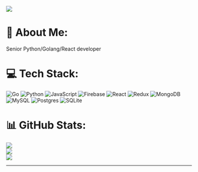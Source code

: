 [![](https://visitcount.itsvg.in/api?id=softdev87&icon=0&color=0)](https://visitcount.itsvg.in)

# 💫 About Me:
Senior Python/Golang/React developer


# 💻 Tech Stack:
![Go](https://img.shields.io/badge/go-%2300ADD8.svg?style=flat&logo=go&logoColor=white) ![Python](https://img.shields.io/badge/python-3670A0?style=flat&logo=python&logoColor=ffdd54) ![JavaScript](https://img.shields.io/badge/javascript-%23323330.svg?style=flat&logo=javascript&logoColor=%23F7DF1E) ![Firebase](https://img.shields.io/badge/firebase-%23039BE5.svg?style=flat&logo=firebase) ![React](https://img.shields.io/badge/react-%2320232a.svg?style=flat&logo=react&logoColor=%2361DAFB) ![Redux](https://img.shields.io/badge/redux-%23593d88.svg?style=flat&logo=redux&logoColor=white) ![MongoDB](https://img.shields.io/badge/MongoDB-%234ea94b.svg?style=flat&logo=mongodb&logoColor=white) ![MySQL](https://img.shields.io/badge/mysql-%2300f.svg?style=flat&logo=mysql&logoColor=white) ![Postgres](https://img.shields.io/badge/postgres-%23316192.svg?style=flat&logo=postgresql&logoColor=white) ![SQLite](https://img.shields.io/badge/sqlite-%2307405e.svg?style=flat&logo=sqlite&logoColor=white)
# 📊 GitHub Stats:
![](https://github-readme-stats.vercel.app/api?username=softdev87&theme=city_light&hide_border=false&include_all_commits=true&count_private=true)<br/>
![](https://github-readme-streak-stats.herokuapp.com/?user=softdev87&theme=city_light&hide_border=false)<br/>
![](https://github-readme-stats.vercel.app/api/top-langs/?username=softdev87&theme=city_light&hide_border=false&include_all_commits=true&count_private=true&layout=compact)

---

